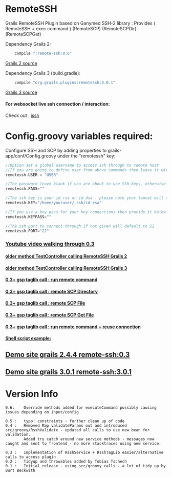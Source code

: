 RemoteSSH
=========

Grails RemoteSSH Plugin based on Ganymed SSH-2 library : Provides ( RemoteSSH + exec command ) (RemoteSCP) (RemoteSCPDir) (RemoteSCPGet)


Dependency Grails 2:

```groovy
	compile ":remote-ssh:0.6"
```

[Grails 2 source](https://github.com/vahidhedayati/RemoteSSH/tree/grails2)

Dependency Grails 3 (build.gradle):

```groovy
	compile "org.grails.plugins:remotessh:3.0.1"
```
[Grails 3 source](https://github.com/vahidhedayati/RemoteSSH)
	


	
#### For websocket live ssh connection / interaction: 
Check out : [jssh](https://github.com/vahidhedayati/jssh)


# Config.groovy variables required:

Configure SSH and SCP by adding properties to grails-app/conf/Config.groovy under the "remotessh" key:
```groovy
//Option set a global username to access ssh through to remote host
//If you are going to define user from above commands then leave it with empty speach marks
remotessh.USER = "USER"

//The password leave blank if you are about to use SSH Keys, otherwise provide password to ssh auth
remotessh.PASS=""

//The ssh key is your id_rsa or id_dsa - please note your tomcat will need access/permissions to file/location
remotessh.KEY="/home/youruser/.ssh/id_rsa"

//If you use a key pass for your key connections then provide it below
remotessh.KEYPASS=""

//The ssh port to connect through if not given will default to 22
remotessh.PORT="22"
```

### [Youtube video walking through 0.3](https://www.youtube.com/watch?v=v_0nNJX4Xmk)

#### [older method TestController calling RemoteSSH Grails 2](https://github.com/vahidhedayati/RemoteSSH/wiki/older-method)

#### [older method TestController calling RemoteSSH Grails 3](https://github.com/vahidhedayati/RemoteSSH/wiki/older-method-grails3)

#### [0.3+ gsp taglib call : run remote command ](https://github.com/vahidhedayati/test-rssh/blob/master/grails-app/controllers/test/rssh/TestController.groovy#L21-L26)

#### [0.3+ gsp taglib call : remote SCP Directory ](https://github.com/vahidhedayati/test-rssh/blob/master/grails-app/views/test/scpDir.gsp)

#### [0.3+ gsp taglib call : remote SCP File ](https://github.com/vahidhedayati/test-rssh/blob/master/grails-app/views/test/scpFile.gsp)

#### [0.3+ gsp taglib call : remote SCP Get File ](https://github.com/vahidhedayati/test-rssh/blob/master/grails-app/views/test/scpGet.gsp)

#### [0.3+ gsp taglib call : run remote command + reuse connection ](https://github.com/vahidhedayati/test-rssh/blob/master/grails-app/controllers/test/rssh/TestController.groovy#L52-L89)

#### [Shell script example:](https://github.com/vahidhedayati/RemoteSSH/wiki/shell-script-example)

## [Demo site grails 2.4.4 remote-ssh:0.3](https://github.com/vahidhedayati/test-rssh)
## [Demo site grails 3.0.1 remote-ssh:3.0.1](https://github.com/vahidhedayati/testrssh)


# Version Info
```
0.6:	Override methods added for executeCommand possibly causing issues depending on input/config

0.5 :   typo: constraints - further clean up of code
0.4 : 	Removed Map validateParams out and introduced src/groovy/RsshValidate - updated all calls to use new bean for validation.
		Added try catch around new service methods - messages now caught and sent to frontend - no more stacktraces using new service.
		
0,3 : 	Implementation of RsshService + RsshTagLib easier/alternative calls to access plugin
0.2 : 	Tidyup and throwables added by Tobias Tschech
0.1 : 	Initial release - using src/groovy calls - a lot of tidy up by Burt Beckwith 
```
